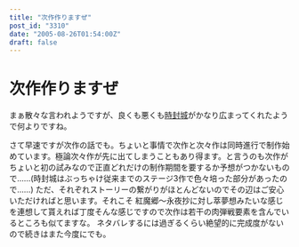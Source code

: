 ```yaml
---
title: "次作作りますぜ"
post_id: "3310"
date: "2005-08-26T01:54:00Z"
draft: false
---
```


# 次作作りますぜ

まぁ散々な言われようですが、良くも悪くも[時封城](/!/thA/)がかなり広まってくれたようで何よりですね。  
  
さて早速ですが次作の話でも。ちょいと事情で次作と次々作は同時進行で制作始めています。極論次々作が先に出てしまうこともあり得ます。と言うのも次作がちょいと初の試みなので正直どれだけの制作期間を要するか予想がつかないもので……(時封城はぶっちゃけ従来までのステージ3作で色々培った部分があったので……) ただ、それぞれストーリーの繋がりがほとんどないのでその辺はご安心いただければと思います。それこそ 紅魔郷～永夜抄に対し萃夢想みたいな感じを連想して貰えれば丁度そんな感じですので次作は若干の肉弾戦要素を含んでいるところも似てますな。 ネタバレするには過ぎるくらい絶望的に完成度がないので続きはまた今度にでも。
